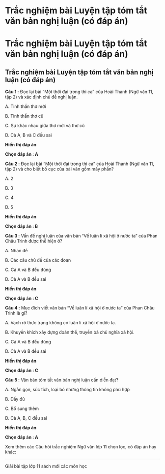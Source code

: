 # Trắc nghiệm bài Luyện tập tóm tắt văn bản nghị luận (có đáp án)

# Trắc nghiệm bài Luyện tập tóm tắt văn bản nghị luận (có đáp án)

## Trắc nghiệm bài Luyện tập tóm tắt văn bản nghị luận (có đáp án)

**Câu 1 :** Đọc lại bài “Một thời đại trong thi ca” của Hoài Thanh (Ngữ văn 11, tập 2) và xác định chủ đề nghị luận. 

A. Tinh thần thơ mới 

B. Tinh thần thơ cũ 

C. Sự khác nhau giữa thơ mới và thơ cũ 

D. Cả A, B và C đều sai

**Hiển thị đáp án**

**Chọn đáp án : A**

**Câu 2 :** Đọc lại bài “Một thời đại trong thi ca” của Hoài Thanh (Ngữ văn 11, tập 2) và cho biết bố cục của bài văn gồm mấy phần? 

A. 2

B. 3

C. 4

D. 5

**Hiển thị đáp án**

**Chọn đáp án : B**

**Câu 3 :** Vấn đề nghị luận của văn bản “Về luân lí xã hội ở nước ta” của Phan Châu Trinh được thể hiện ở? 

A. Nhan đề 

B. Các câu chủ đề của các đoạn 

C. Cả A và B đều đúng 

D. Cả A và B đều sai 

**Hiển thị đáp án**

**Chọn đáp án : C**

**Câu 4 :** Mục đích viết văn bản “Về luân lí xã hội ở nước ta” của Phan Châu Trinh là gì? 

A. Vạch rõ thực trạng không có luân lí xã hội ở nước ta.

B. Khuyến khích xây dựng đoàn thể, truyền bá chủ nghĩa xã hội. 

C. Cả A và B đều đúng 

D. Cả A và B đều sai

**Hiển thị đáp án**

**Chọn đáp án : C**

**Câu 5 :** Văn bản tóm tắt văn bản nghị luận cần diễn đạt? 

A. Ngắn gọn, súc tích, loại bỏ những thông tin không phù hợp 

B. Đầy đủ 

C. Bổ sung thêm 

D. Cả A, B, C đều sai

**Hiển thị đáp án**

**Chọn đáp án : A**

Xem thêm các Câu hỏi trắc nghiệm Ngữ văn lớp 11 chọn lọc, có đáp án hay khác:

* * *

Giải bài tập lớp 11 sách mới các môn học

